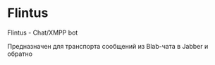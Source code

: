 Flintus
=======

Flintus - Chat/XMPP bot

Предназначен для транспорта сообщений из Blab-чата в Jabber и обратно
